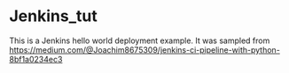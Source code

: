 # Jenkins_tut

This is a Jenkins hello world deployment example. It was sampled from https://medium.com/@Joachim8675309/jenkins-ci-pipeline-with-python-8bf1a0234ec3
